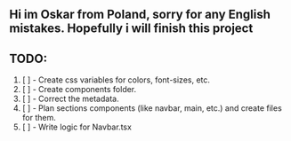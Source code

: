 ## Hi im Oskar from Poland, sorry for any English mistakes. Hopefully i will finish this project 
## TODO:

1. [ ] - Create css variables for colors, font-sizes, etc.
2. [ ] - Create components folder.
3. [ ] - Correct the metadata.
4. [ ] - Plan sections components (like navbar, main, etc.) and create files for them.
5. [ ] - Write logic for Navbar.tsx